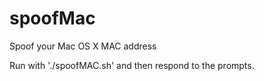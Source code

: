 spoofMac
========

Spoof your Mac OS X MAC address

Run with './spoofMAC.sh' and then respond to the prompts.
